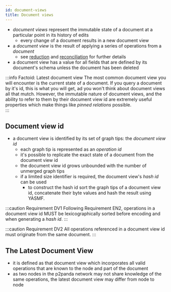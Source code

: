 ```yaml
---
id: document-views
title: Document views
---
```


- _document views_ represent the immutable state of a document at a particular point in its history of edits
  - every change of a document results in a new document view
- a _document view_ is the result of applying a series of operations from a _document_
  - see [reduction](/specification/data-types/documents#reduction) and [reconciliation](/specification/data-types/documents#reconciliation) for further details
- a document view has a value for all fields that are defined by its document's schema unless the document has been deleted

:::info Factoid: Latest document view
The most common document view you will encounter is the current state of a document. If you query a document by it's id, this is what you will get, ad you won't think about document views all that mutch. However, the immutable nature of document views, and the ability to refer to them by their document view id are extremely useful properties which make things like _pinned relations_ possible.  
:::

## Document view id

- a document view is identified by its set of graph tips: the _document view id_
  - each graph tip is represented as an _operation id_
  - it's possible to replicate the exact state of a document from the document view id
  - the document view id grows unbounded with the number of unmerged graph tips
  - if a limited size identifier is required, the document view's _hash id_ can be used
    - to construct the hash id sort the graph tips of a document view id, concatenate their byte values and hash the result using YASMF.

:::caution Requirement DV1
Following Requirement EN2, operations in a document view id MUST be lexicographically sorted before encoding and when generating a _hash id_.
:::

:::caution Requirement DV2
All operations referenced in a document view id must originate from the same document.
:::

## The Latest Document View

- it is defined as that document view which incorporates all valid operations that are known to the node and part of the document
- as two nodes in the p2panda network may not share knowledge of the same operations, the latest document view may differ from node to node
